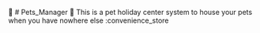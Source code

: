 :convenience_store: # Pets_Manager :convenience_store:
This is a pet  holiday center system to house your pets when you have nowhere else :convenience_store 
